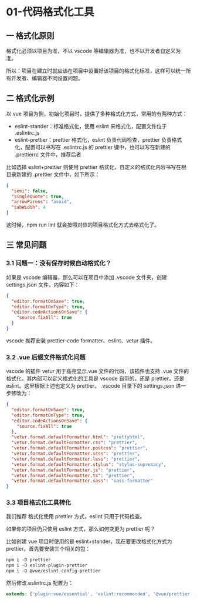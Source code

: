 # 01-代码格式化工具

## 一 格式化原则

格式化必须以项目为准，不以 vscode 等编辑器为准，也不以开发者自定义为准。

所以：项目在建立时就应该在项目中设置好该项目的格式化标准，这样可以统一所有开发者、编辑器不同设置问题。

## 二 格式化示例

以 vue 项目为例，初始化项目时，提供了多种格式化方式，常用的有两种方式：

- eslint-stander：标准格式化，使用 eslint 来格式化，配置文件位于 .eslintrc.js
- eslint-prettier：prettier 格式化，eslint 负责代码检查，prettier 负责格式化，配置可以书写在 .eslintrc.js 的 prettier 键中，也可以写在新建的 .prettierrc 文件中，推荐后者

比如选择 eslint+prettier 则使用 prettier 格式化，自定义的格式化内容书写在根目录新建的 .prettier 文件中，如下所示：

```json
{
  "semi": false,
  "singleQuote": true,
  "arrowParens": "avoid",
  "tabWidth": 4
}
```

这时候，npm run lint 就会按照对应的项目格式化方式去格式化了。

## 三 常见问题

### 3.1 问题一：没有保存时候自动格式化？

如果是 vscode 编辑器，那么可以在项目中添加 .vscode 文件夹，创建 settings.json 文件，内容如下：

```json
{
  "editor.formatOnSave": true,
  "editor.formatOnType": true,
  "editor.codeActionsOnSave": {
    "source.fixAll": true
  }
}
```

vscode 推荐安装 prettier-code formatter、eslint、vetur 插件。

### 3.2 .vue 后缀文件格式化问题

vscode 的插件 vetur 用于高亮显示.vue 文件的代码，该插件也支持 .vue 文件的格式化，其内部可以定义格式化的工具是 vscode 自带的，还是 prettier，还是 eslint。这里根据上述也定义为 prettier。 .vscode 目录下的 settings.json 进一步修改为：

```json
{
  "editor.formatOnSave": true,
  "editor.formatOnType": true,
  "editor.codeActionsOnSave": {
    "source.fixAll": true
  },
  "vetur.format.defaultFormatter.html": "prettyhtml",
  "vetur.format.defaultFormatter.css": "prettier",
  "vetur.format.defaultFormatter.postcss": "prettier",
  "vetur.format.defaultFormatter.scss": "prettier",
  "vetur.format.defaultFormatter.less": "prettier",
  "vetur.format.defaultFormatter.stylus": "stylus-supremacy",
  "vetur.format.defaultFormatter.js": "prettier",
  "vetur.format.defaultFormatter.ts": "prettier",
  "vetur.format.defaultFormatter.sass": "sass-formatter"
}
```

### 3.3 项目格式化工具转化

我们推荐 格式化使用 prettier 方式，eslint 只用于代码检查。

如果你的项目仍只使用 eslint 方式，那么如何变更为 prettier 呢？

比如创建 vue 项目时使用的是 eslint+stander，现在要更改格式化方式为 prettier。首先要安装三个相关的包：

```txt
npm i -D prettier
npm i -D eslint-plugin-prettier
npm i -D @vue/eslint-config-prettier
```

然后修改.eslintrc.js 配置为：

```js
extends: ['plugin:vue/essential', 'eslint:recommended', '@vue/prettier'],
```
